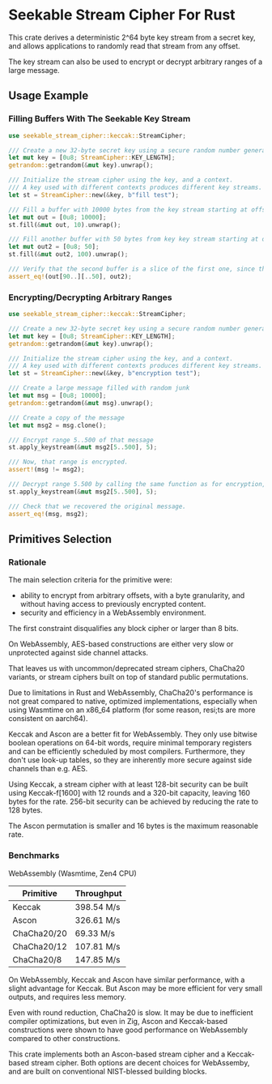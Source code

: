 # Seekable Stream Cipher For Rust

This crate derives a deterministic 2^64 byte key stream from a secret key, and allows applications to randomly read that stream from any offset.

The key stream can also be used to encrypt or decrypt arbitrary ranges of a large message.

## Usage Example

### Filling Buffers With The Seekable Key Stream

```rust
use seekable_stream_cipher::keccak::StreamCipher;

/// Create a new 32-byte secret key using a secure random number generator
let mut key = [0u8; StreamCipher::KEY_LENGTH];
getrandom::getrandom(&mut key).unwrap();

/// Initialize the stream cipher using the key, and a context.
/// A key used with different contexts produces different key streams.
let st = StreamCipher::new(&key, b"fill test");

/// Fill a buffer with 10000 bytes from the key stream starting at offset 10
let mut out = [0u8; 10000];
st.fill(&mut out, 10).unwrap();

/// Fill another buffer with 50 bytes from key key stream starting at offset 100
let mut out2 = [0u8; 50];
st.fill(&mut out2, 100).unwrap();

/// Verify that the second buffer is a slice of the first one, since the ranges overlap.
assert_eq!(out[90..][..50], out2);
```

### Encrypting/Decrypting Arbitrary Ranges

```rust
use seekable_stream_cipher::keccak::StreamCipher;

/// Create a new 32-byte secret key using a secure random number generator
let mut key = [0u8; StreamCipher::KEY_LENGTH];
getrandom::getrandom(&mut key).unwrap();

/// Initialize the stream cipher using the key, and a context.
/// A key used with different contexts produces different key streams.
let st = StreamCipher::new(&key, b"encryption test");

/// Create a large message filled with random junk
let mut msg = [0u8; 10000];
getrandom::getrandom(&mut msg).unwrap();

/// Create a copy of the message
let mut msg2 = msg.clone();

/// Encrypt range 5..500 of that message
st.apply_keystream(&mut msg2[5..500], 5);

/// Now, that range is encrypted.
assert!(msg != msg2);

/// Decrypt range 5.500 by calling the same function as for encryption, with the same parameters
st.apply_keystream(&mut msg2[5..500], 5);

/// Check that we recovered the original message.
assert_eq!(msg, msg2);
```

## Primitives Selection

### Rationale

The main selection criteria for the primitive were:

- ability to encrypt from arbitrary offsets, with a byte granularity, and without having access to previously encrypted content.
- security and efficiency in a WebAssembly environment.

The first constraint disqualifies any block cipher or larger than 8 bits.

On WebAssembly, AES-based constructions are either very slow or unprotected against side channel attacks.

That leaves us with uncommon/deprecated stream ciphers, ChaCha20 variants, or stream ciphers built on top of standard public permutations.

Due to limitations in Rust and WebAssembly, ChaCha20's performance is not great compared to native, optimized implementations, especially when using Wasmtime on an x86_64 platform (for some reason, resi;ts are more consistent on aarch64).

Keccak and Ascon are a better fit for WebAssembly. They only use bitwise boolean operations on 64-bit words, require minimal temporary registers and can be efficiently scheduled by most compilers. Furthermore, they don't use look-up tables, so they are inherently more secure against side channels than e.g. AES.

Using Keccak, a stream cipher with at least 128-bit security can be built using Keccak-f[1600] with 12 rounds and a 320-bit capacity, leaving 160 bytes for the rate. 256-bit security can be achieved by reducing the rate to 128 bytes.

The Ascon permutation is smaller and 16 bytes is the maximum reasonable rate.

### Benchmarks

WebAssembly (Wasmtime, Zen4 CPU)

| Primitive   | Throughput |
| ----------- | ---------- |
| Keccak      | 398.54 M/s |
| Ascon       | 326.61 M/s |
| ChaCha20/20 | 69.33 M/s  |
| ChaCha20/12 | 107.81 M/s |
| ChaCha20/8  | 147.85 M/s |

On WebAssembly, Keccak and Ascon have similar performance, with a slight advantage for Keccak. But Ascon may be more efficient for very small outputs, and requires less memory.

Even with round reduction, ChaCha20 is slow. It may be due to inefficient compiler optimizations, but even in Zig, Ascon and Keccak-based constructions were shown to have good performance on WebAssembly compared to other constructions.

This crate implements both an Ascon-based stream cipher and a Keccak-based stream cipher. Both options are decent choices for WebAssemby, and are built on conventional NIST-blessed building blocks.
